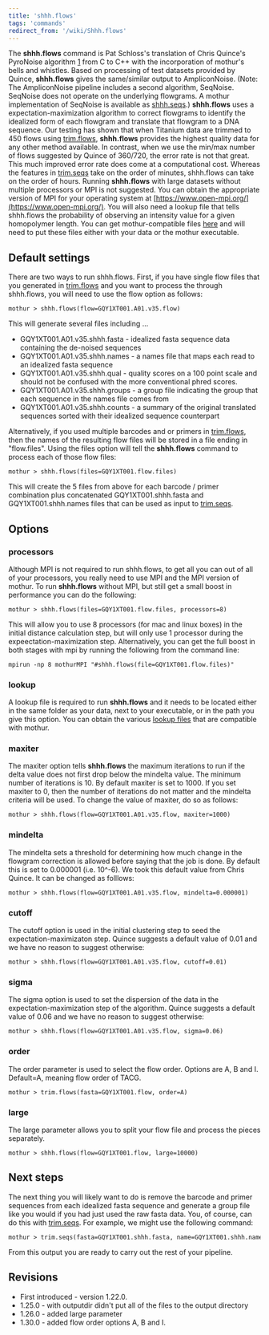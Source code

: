 ```yaml
---
title: 'shhh.flows'
tags: 'commands'
redirect_from: '/wiki/Shhh.flows'
---
```

The **shhh.flows** command is Pat Schloss\'s
translation of Chris Quince\'s PyroNoise algorithm
[1](https://people.civil.gla.ac.uk/~quince/Software/PyroNoise.html) from
C to C++ with the incorporation of mothur\'s bells and whistles. Based
on processing of test datasets provided by Quince, **shhh.flows** gives the
same/similar output to AmpliconNoise. (Note: The AmpliconNoise pipeline
includes a second algorithm, SeqNoise. SeqNoise does not operate on the
underlying flowgrams. A mothur implementation of SeqNoise is available
as [shhh.seqs](shhh.seqs).) **shhh.flows** uses a
expectation-maximization algorithm to correct flowgrams to identify the
idealized form of each flowgram and translate that flowgram to a DNA
sequence. Our testing has shown that when Titanium data are trimmed to
450 flows using [trim.flows](trim.flows), **shhh.flows** provides
the highest quality data for any other method available. In contrast,
when we use the min/max number of flows suggested by Quince of 360/720,
the error rate is not that great. This much improved error rate does
come at a computational cost. Whereas the features in
[trim.seqs](trim.seqs) take on the order of minutes,
shhh.flows can take on the order of hours. Running **shhh.flows** with large
datasets without multiple processors or MPI is not suggested. You can
obtain the appropriate version of MPI for your operating system at
[https://www.open-mpi.org/](https://www.open-mpi.org/). You will also need a lookup file that tells
shhh.flows the probability of observing an intensity value for a given
homopolymer length. You can get mothur-compatible files [
here](lookup_files) and will need to put these files either
with your data or the mothur executable.

## Default settings

There are two ways to run shhh.flows. First, if you have single flow
files that you generated in [trim.flows](trim.flows) and you
want to process the through shhh.flows, you will need to use the flow
option as follows:

    mothur > shhh.flows(flow=GQY1XT001.A01.v35.flow)

This will generate several files including \...

-   GQY1XT001.A01.v35.shhh.fasta - idealized fasta sequence data
    containing the de-noised sequences
-   GQY1XT001.A01.v35.shhh.names - a names file that maps each read to
    an idealized fasta sequence
-   GQY1XT001.A01.v35.shhh.qual - quality scores on a 100 point scale
    and should not be confused with the more conventional phred scores.
-   GQY1XT001.A01.v35.shhh.groups - a group file indicating the group
    that each sequence in the names file comes from
-   GQY1XT001.A01.v35.shhh.counts - a summary of the original translated
    sequences sorted with their idealized sequence counterpart

Alternatively, if you used multiple barcodes and or primers in
[trim.flows](trim.flows), then the names of the resulting
flow files will be stored in a file ending in \"flow.files\". Using the
files option will tell the **shhh.flows** command to process each of those
flow files:

    mothur > shhh.flows(files=GQY1XT001.flow.files)

This will create the 5 files from above for each barcode / primer
combination plus concatenated GQY1XT001.shhh.fasta and
GQY1XT001.shhh.names files that can be used as input to
[trim.seqs](trim.seqs).

## Options

### processors

Although MPI is not required to run shhh.flows, to get all you can out
of all of your processors, you really need to use MPI and the MPI
version of mothur. To run **shhh.flows** without MPI, but still get a small
boost in performance you can do the following:

    mothur > shhh.flows(files=GQY1XT001.flow.files, processors=8)

This will allow you to use 8 processors (for mac and linux boxes) in the
initial distance calculation step, but will only use 1 processor during
the expeectation-maximization step. Alternatively, you can get the full
boost in both stages with mpi by running the following from the command
line:

    mpirun -np 8 mothurMPI "#shhh.flows(file=GQY1XT001.flow.files)"

### lookup

A lookup file is required to run **shhh.flows** and it needs to be located
either in the same folder as your data, next to your executable, or in
the path you give this option. You can obtain the various [lookup
files](lookup_files) that are compatible with mothur.

### maxiter

The maxiter option tells **shhh.flows** the maximum iterations to run if the
delta value does not first drop below the mindelta value. The minimum
number of iterations is 10. By default maxiter is set to 1000. If you
set maxiter to 0, then the number of iterations do not matter and the
mindelta criteria will be used. To change the value of maxiter, do so as
follows:

    mothur > shhh.flows(flow=GQY1XT001.A01.v35.flow, maxiter=1000)

### mindelta

The mindelta sets a threshold for determining how much change in the
flowgram correction is allowed before saying that the job is done. By
default this is set to 0.000001 (i.e. 10\^-6). We took this default
value from Chris Quince. It can be changed as folllows:

    mothur > shhh.flows(flow=GQY1XT001.A01.v35.flow, mindelta=0.000001)

### cutoff

The cutoff option is used in the initial clustering step to seed the
expectation-maximizaton step. Quince suggests a default value of 0.01
and we have no reason to suggest otherwise:

    mothur > shhh.flows(flow=GQY1XT001.A01.v35.flow, cutoff=0.01)

### sigma

The sigma option is used to set the dispersion of the data in the
expectation-maximization step of the algorithm. Quince suggests a
default value of 0.06 and we have no reason to suggest otherwise:

    mothur > shhh.flows(flow=GQY1XT001.A01.v35.flow, sigma=0.06)

### order

The order parameter is used to select the flow order. Options are A, B
and I. Default=A, meaning flow order of TACG.

    mothur > trim.flows(fasta=GQY1XT001.flow, order=A)

### large

The large parameter allows you to split your flow file and process the
pieces separately.

    mothur > shhh.flows(flow=GQY1XT001.flow, large=10000)

## Next steps

The next thing you will likely want to do is remove the barcode and
primer sequences from each idealized fasta sequence and generate a group
file like you would if you had just used the raw fasta data. You, of
course, can do this with [trim.seqs](trim.seqs). For example,
we might use the following command:

    mothur > trim.seqs(fasta=GQY1XT001.shhh.fasta, name=GQY1XT001.shhh.names, oligos=GQY1XT001.oligos, pdiffs=2, bdiffs=1, flip=T, processors=8)

From this output you are ready to carry out the rest of your pipeline.

## Revisions

-   First introduced - version 1.22.0.
-   1.25.0 - with outputdir didn\'t put all of the files to the output
    directory
-   1.26.0 - added large parameter
-   1.30.0 - added flow order options A, B and I.


